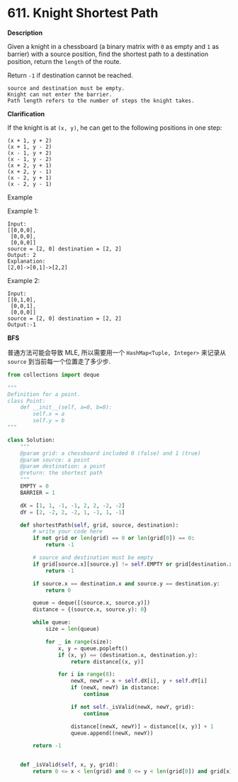 # 611. Knight Shortest Path

**Description**

Given a knight in a chessboard (a binary matrix with `0` as empty and `1` as barrier) with a source position, find the shortest path to a destination position, return the `length` of the route.

Return `-1` if destination cannot be reached.

```
source and destination must be empty.
Knight can not enter the barrier.
Path length refers to the number of steps the knight takes.
```

**Clarification**

If the knight is at `(x, y)`, he can get to the following positions in one step:

```
(x + 1, y + 2)
(x + 1, y - 2)
(x - 1, y + 2)
(x - 1, y - 2)
(x + 2, y + 1)
(x + 2, y - 1)
(x - 2, y + 1)
(x - 2, y - 1)
```


Example

Example 1:

```
Input:
[[0,0,0],
 [0,0,0],
 [0,0,0]]
source = [2, 0] destination = [2, 2] 
Output: 2
Explanation:
[2,0]->[0,1]->[2,2]
```

Example 2:

```
Input:
[[0,1,0],
 [0,0,1],
 [0,0,0]]
source = [2, 0] destination = [2, 2] 
Output:-1
```


**BFS**

普通方法可能会导致 MLE, 所以需要用一个 `HashMap<Tuple, Integer>` 来记录从 `source` 到当前每一个位置走了多少步.

```python
from collections import deque

"""
Definition for a point.
class Point:
    def __init__(self, a=0, b=0):
        self.x = a
        self.y = b
"""

class Solution:
    """
    @param grid: a chessboard included 0 (false) and 1 (true)
    @param source: a point
    @param destination: a point
    @return: the shortest path 
    """
    EMPTY = 0
    BARRIER = 1

    dX = [1, 1, -1, -1, 2, 2, -2, -2]
    dY = [2, -2, 2, -2, 1, -1, 1, -1]

    def shortestPath(self, grid, source, destination):
        # write your code here
        if not grid or len(grid) == 0 or len(grid[0]) == 0:
            return -1

        # source and destination must be empty
        if grid[source.x][source.y] != self.EMPTY or grid[destination.x][destination.y] != self.EMPTY:
            return -1

        if source.x == destination.x and source.y == destination.y:
            return 0

        queue = deque([(source.x, source.y)])
        distance = {(source.x, source.y): 0}

        while queue:
            size = len(queue)

            for _ in range(size):
                x, y = queue.popleft()
                if (x, y) == (destination.x, destination.y):
                    return distance[(x, y)]

                for i in range(8):
                    newX, newY = x + self.dX[i], y + self.dY[i]
                    if (newX, newY) in distance:
                        continue

                    if not self._isValid(newX, newY, grid):
                        continue

                    distance[(newX, newY)] = distance[(x, y)] + 1
                    queue.append((newX, newY))

        return -1


    def _isValid(self, x, y, grid):
        return 0 <= x < len(grid) and 0 <= y < len(grid[0]) and grid[x][y] == self.EMPTY
```
